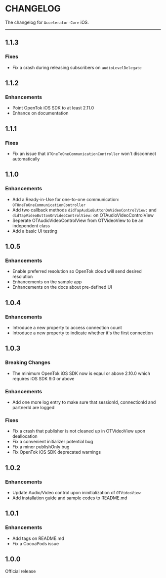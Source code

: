# CHANGELOG

The changelog for `Accelerator-Core` iOS.

--------------------------------------

1.1.3
-----

### Fixes

- Fix a crash during releasing subscribers on `audioLevelDelegate`

1.1.2
-----

### Enhancements

- Point OpenTok iOS SDK to at least 2.11.0
- Enhance on documentation

1.1.1
-----

### Fixes

- Fix an issue that `OTOneToOneCommunicationController` won't disconnect automatically

1.1.0
-----

### Enhancements

- Add a Ready-in-Use for one-to-one communication: `OTOneToOneCommunicationController` 
- Add two callback methods `didTapAudioButtonOnVideoControlView:` and `didTapVideoButtonOnVideoControlView:` on OTAudioVideoControlView
- Seperate OTAudioVideoControlView from OTVideoView to be an independent class
- Add a basic UI testing

1.0.5
-----

### Enhancements

- Enable preferred resolution so OpenTok cloud will send desired resolution
- Enhancements on the sample app
- Enhancements on the docs about pre-defined UI

1.0.4
-----

### Enhancements

- Introduce a new property to access connection count
- Introduce a new property to indicate whether it's the first connection

1.0.3
-----

### Breaking Changes

- The minimum OpenTok iOS SDK now is eqaul or above 2.10.0 which requires iOS SDK 9.0 or above

### Enhancements

- Add one more log entry to make sure that sessionId, connectionId and partnerId are logged

### Fixes

- Fix a crash that publisher is not cleaned up in OTVideoView upon deallocation
- Fix a convenient initializer potential bug
- Fix a minor publishOnly bug
- Fix OpenTok iOS SDK deprecated warnings

1.0.2
-----

### Enhancements

- Update Audio/Video control upon ininitialization of `OTVideoView`
- Add installation guide and sample codes to README.md

1.0.1
-----

### Enhancements

- Add tags on README.md
- Fix a CocoaPods issue

1.0.0
-----

Official release
